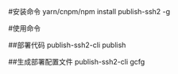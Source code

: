 #安装命令
yarn/cnpm/npm install publish-ssh2 -g

#使用命令

##部署代码
publish-ssh2-cli publish

##生成部署配置文件
publish-ssh2-cli gcfg
